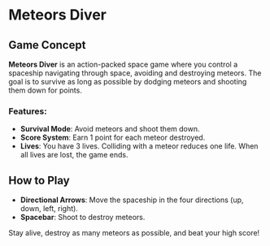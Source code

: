 
# Meteors Diver

## Game Concept
**Meteors Diver** is an action-packed space game where you control a spaceship navigating through space, avoiding and destroying meteors. The goal is to survive as long as possible by dodging meteors and shooting them down for points.

### Features:
- **Survival Mode**: Avoid meteors and shoot them down.
- **Score System**: Earn 1 point for each meteor destroyed.
- **Lives**: You have 3 lives. Colliding with a meteor reduces one life. When all lives are lost, the game ends.

## How to Play
- **Directional Arrows**: Move the spaceship in the four directions (up, down, left, right).
- **Spacebar**: Shoot to destroy meteors.
  
Stay alive, destroy as many meteors as possible, and beat your high score!
